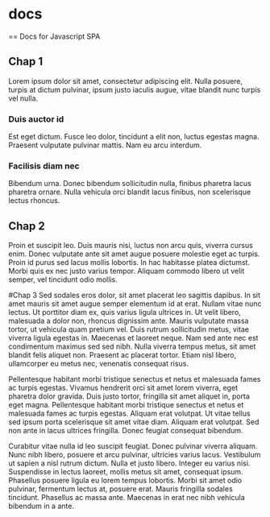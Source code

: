 # docs
== Docs for Javascript SPA

## Chap 1
Lorem ipsum dolor sit amet, consectetur adipiscing elit. Nulla posuere, turpis at dictum pulvinar, ipsum justo iaculis augue, vitae blandit nunc turpis vel nulla.
### Duis auctor id
Est eget dictum. Fusce leo dolor, tincidunt a elit non, luctus egestas magna. Praesent vulputate pulvinar mattis. Nam eu arcu interdum.
### Facilisis diam nec
Bibendum urna. Donec bibendum sollicitudin nulla, finibus pharetra lacus pharetra ornare. Nulla vehicula orci blandit lacus finibus, non scelerisque lectus rhoncus.

## Chap 2
Proin et suscipit leo. Duis mauris nisi, luctus non arcu quis, viverra cursus enim. Donec vulputate ante sit amet augue posuere molestie eget ac turpis. Proin id purus sed lacus mollis lobortis. In hac habitasse platea dictumst. Morbi quis ex nec justo varius tempor. Aliquam commodo libero ut velit semper, vel tincidunt odio mollis.

#Chap 3
Sed sodales eros dolor, sit amet placerat leo sagittis dapibus. In sit amet mauris sit amet augue semper elementum id at erat. Nullam vitae nunc lectus. Ut porttitor diam ex, quis varius ligula ultrices in. Ut velit libero, malesuada a dolor non, rhoncus dignissim ante. Mauris vulputate massa tortor, ut vehicula quam pretium vel. Duis rutrum sollicitudin metus, vitae viverra ligula egestas in. Maecenas et laoreet neque. Nam sed ante nec est condimentum maximus sed sed nibh. Nulla viverra tempus metus, sit amet blandit felis aliquet non. Praesent ac placerat tortor. Etiam nisl libero, ullamcorper eu metus nec, venenatis consequat risus.

Pellentesque habitant morbi tristique senectus et netus et malesuada fames ac turpis egestas. Vivamus hendrerit orci sit amet lorem viverra, eget pharetra dolor gravida. Duis justo tortor, fringilla sit amet aliquet in, porta eget magna. Pellentesque habitant morbi tristique senectus et netus et malesuada fames ac turpis egestas. Aliquam erat volutpat. Ut vitae tellus sed ipsum porta scelerisque sit amet vitae diam. Aliquam erat volutpat. Sed non ante in lacus ultrices fringilla. Donec feugiat consequat bibendum.

Curabitur vitae nulla id leo suscipit feugiat. Donec pulvinar viverra aliquam. Nunc nibh libero, posuere et arcu pulvinar, ultricies varius lacus. Vestibulum ut sapien a nisl rutrum dictum. Nulla et justo libero. Integer eu varius nisi. Suspendisse in lectus laoreet, mollis metus sit amet, consequat ipsum. Phasellus posuere ligula eu lorem tempus lobortis. Morbi sit amet odio pulvinar, fermentum lectus at, posuere erat. Mauris fringilla sodales tincidunt. Phasellus ac massa ante. Maecenas in erat nec nibh vehicula bibendum in a ante.

